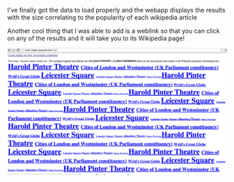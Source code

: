 I've finally got the data to load properly and the webapp displays the results with the size correlating to the popularity of each wikipedia article

Another cool thing that I was able to add is a weblink so that you can click on any of the results and it will take you to its Wikipedia page!

![Example Image](../project_images/ScreenShotLinks.png?raw=true "Example Image")

